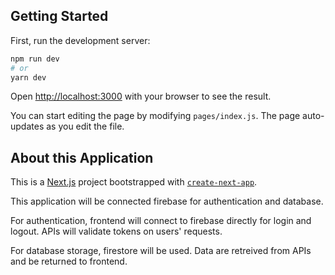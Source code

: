 ## Getting Started

First, run the development server:

```bash
npm run dev
# or
yarn dev
```

Open [http://localhost:3000](http://localhost:3000) with your browser to see the result.

You can start editing the page by modifying `pages/index.js`. The page auto-updates as you edit the file.

## About this Application

This is a [Next.js](https://nextjs.org/) project bootstrapped with [`create-next-app`](https://github.com/vercel/next.js/tree/canary/packages/create-next-app).

This application will be connected firebase for authentication and database. 

For authentication, frontend will connect to firebase directly for login and logout. APIs will validate tokens on users' requests.

For database storage, firestore will be used. Data are retreived from APIs and be returned to frontend.
